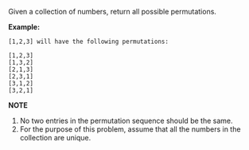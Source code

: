 Given a collection of numbers, return all possible permutations.

**Example:**
```
[1,2,3] will have the following permutations:

[1,2,3]
[1,3,2]
[2,1,3] 
[2,3,1] 
[3,1,2] 
[3,2,1]
```

**NOTE**
1. No two entries in the permutation sequence should be the same.
2. For the purpose of this problem, assume that all the numbers in the collection are unique.
